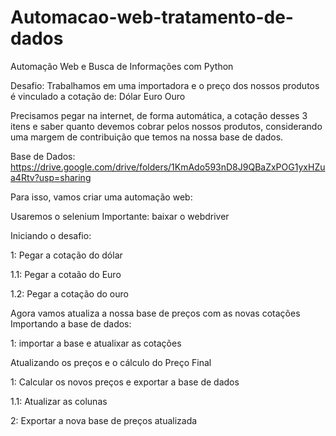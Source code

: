 # Automacao-web-tratamento-de-dados
Automação Web e Busca de Informações com Python

Desafio:
Trabalhamos em uma importadora e o preço dos nossos produtos é vinculado a cotação de:
Dólar
Euro
Ouro

Precisamos pegar na internet, de forma automática, a cotação desses 3 itens e saber quanto devemos cobrar pelos nossos produtos, considerando uma margem de contribuição que temos na nossa base de dados.

Base de Dados: https://drive.google.com/drive/folders/1KmAdo593nD8J9QBaZxPOG1yxHZua4Rtv?usp=sharing

Para isso, vamos criar uma automação web:

Usaremos o selenium
Importante: baixar o webdriver

Iniciando o desafio:

1: Pegar a cotação do dólar

1.1: Pegar a cotaão do Euro

1.2: Pegar a cotação do ouro


Agora vamos atualiza a nossa base de preços com as novas cotações
Importando a base de dados:

1: importar a base e atualixar as cotações



Atualizando os preços e o cálculo do Preço Final

1: Calcular os novos preços e exportar a base de dados

1.1: Atualizar as colunas

2: Exportar a nova base de preços atualizada


